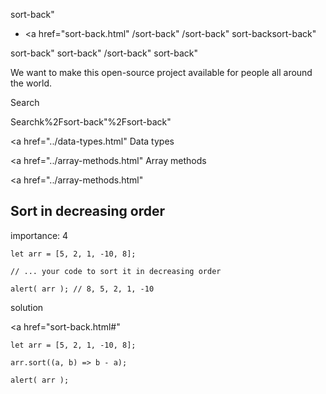 sort-back"

-   <a href="sort-back.html"
    /sort-back"
    /sort-back"
    sort-backsort-back"

<!-- -->

sort-back"
sort-back"
/sort-back"
sort-back"

We want to make this open-source project available for people all around the world.

Search

Searchk%2Fsort-back"%2Fsort-back" </a>

<a href="../data-types.html" Data types</span></a>

<a href="../array-methods.html" Array methods</span></a>

<a href="../array-methods.html"

## Sort in decreasing order

<span class="task__importance" title="How important is the task, from 1 to 5">importance: 4</span>

    let arr = [5, 2, 1, -10, 8];

    // ... your code to sort it in decreasing order

    alert( arr ); // 8, 5, 2, 1, -10

solution

<a href="sort-back.html#"
<a href="sort-back.html#" class="toolbar__button toolbar__button_edit" title="open in sandbox"></a>

    let arr = [5, 2, 1, -10, 8];

    arr.sort((a, b) => b - a);

    alert( arr );
